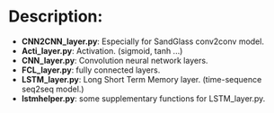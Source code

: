 # Description:
* **CNN2CNN_layer.py**: Especially for SandGlass conv2conv model.
* **Acti_layer.py**: Activation. (sigmoid, tanh ...)	
* **CNN_layer.py**: Convolution neural network layers. 
* **FCL_layer.py**: fully connected layers.
* **LSTM_layer.py**: Long Short Term Memory layer. (time-sequence seq2seq model.)
* **lstmhelper.py**: some supplementary functions for LSTM_layer.py.
